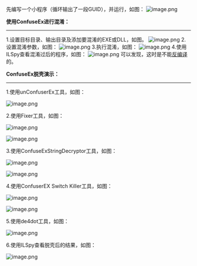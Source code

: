 先编写一个小程序（循环输出了一段GUID），并运行，如图：
![image.png](https://picgo18719498306.oss-cn-guangzhou.aliyuncs.com/20251017224621823.png)

**使用ConfuseEx进行混淆：**

---

1.设置目标目录、输出目录及添加要混淆的EXE或DLL，如图。
![image.png](https://picgo18719498306.oss-cn-guangzhou.aliyuncs.com/20251017224639389.png)
2.设置混淆参数，如图：
![image.png](https://picgo18719498306.oss-cn-guangzhou.aliyuncs.com/20251017224658960.png)
3.执行混淆，如图：
![image.png](https://picgo18719498306.oss-cn-guangzhou.aliyuncs.com/20251017224723474.png)
4.使用ILSpy查看混淆过后的程序，如图：
![image.png](https://picgo18719498306.oss-cn-guangzhou.aliyuncs.com/20251017224742879.png)
可以发现，这时是不能[反编译](https://so.csdn.net/so/search?q=%E5%8F%8D%E7%BC%96%E8%AF%91&spm=1001.2101.3001.7020 "反编译")的。

**ConfuseEx脱壳演示：**

---

  
1.使用unConfuserEx工具，如图：

![image.png](https://picgo18719498306.oss-cn-guangzhou.aliyuncs.com/20251017224829678.png)


2.使用Fixer工具，如图：

![image.png](https://picgo18719498306.oss-cn-guangzhou.aliyuncs.com/20251017224852571.png)


![image.png](https://picgo18719498306.oss-cn-guangzhou.aliyuncs.com/20251017224923659.png)


3.使用ConfuseExStringDecryptor工具，如图：

![image.png](https://picgo18719498306.oss-cn-guangzhou.aliyuncs.com/20251017225038177.png)


![image.png](https://picgo18719498306.oss-cn-guangzhou.aliyuncs.com/20251017225045957.png)


4.使用ConfuserEX Switch Killer工具，如图：

![image.png](https://picgo18719498306.oss-cn-guangzhou.aliyuncs.com/20251017225103817.png)


![image.png](https://picgo18719498306.oss-cn-guangzhou.aliyuncs.com/20251017225109004.png)


  
5.使用de4dot工具，如图：

![image.png](https://picgo18719498306.oss-cn-guangzhou.aliyuncs.com/20251017225112894.png)


  
6.使用ILSpy查看脱壳后的结果，如图：

![image.png](https://picgo18719498306.oss-cn-guangzhou.aliyuncs.com/20251017225120867.png)
